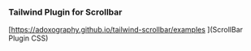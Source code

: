 ### Tailwind Plugin for Scrollbar
[https://adoxography.github.io/tailwind-scrollbar/examples ](ScrollBar Plugin CSS)